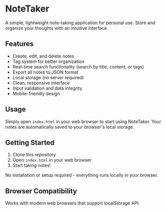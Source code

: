 # NoteTaker

A simple, lightweight note-taking application for personal use. Store and organize your thoughts with an intuitive interface.

## Features

- Create, edit, and delete notes
- Tag system for better organization
- Real-time search functionality (search by title, content, or tags)
- Export all notes to JSON format
- Local storage (no server required)
- Clean, responsive interface
- Input validation and data integrity
- Mobile-friendly design

## Usage

Simply open `index.html` in your web browser to start using NoteTaker. Your notes are automatically saved to your browser's local storage.

## Getting Started

1. Clone this repository
2. Open `index.html` in your web browser
3. Start taking notes!

No installation or setup required - everything runs locally in your browser.

## Browser Compatibility

Works with modern web browsers that support localStorage API.